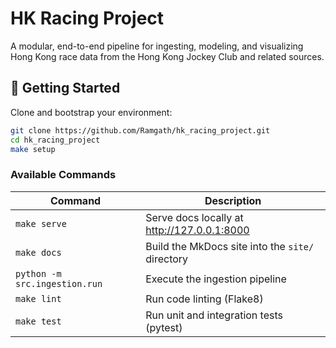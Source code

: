 # HK Racing Project

A modular, end-to-end pipeline for ingesting, modeling, and visualizing Hong Kong race data from the Hong Kong Jockey Club and related sources.

## 🚀 Getting Started

Clone and bootstrap your environment:

```bash
git clone https://github.com/Ramgath/hk_racing_project.git
cd hk_racing_project
make setup
```

### Available Commands

| Command                       | Description                                      |
|-------------------------------|--------------------------------------------------|
| `make serve`                  | Serve docs locally at http://127.0.0.1:8000      |
| `make docs`                   | Build the MkDocs site into the `site/` directory |
| `python -m src.ingestion.run` | Execute the ingestion pipeline                   |
| `make lint`                   | Run code linting (Flake8)                        |
| `make test`                   | Run unit and integration tests (pytest)           |

